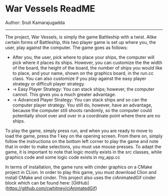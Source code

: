 # War Vessels ReadME

Author: Sruti Kamarajugadda

---


The project, War Vessels, is simply the game Battleship with a twist. Alike certain forms of Battleship, this two player game is set up where you, the user, play against the computer. The game goes as follows: 

* After you, the user, pick where to place your ships, the computer will pick where it places its ships. However, you can customize the the width of the board, the height of the board, the number of ships you would like to place, and your name, shown on the graphics board, in the run.cc class. You can also customize if you play against the easy player strategy or difficult player strategy. 
* -> Easy Player Strategy: You can stack ships; however, the computer cannot. This gives you a much greater advantage. 
* -> Advanced Player Strategy: You can stack ships and so can the computer player strategy. You still do, however, have an advantage, because the computer still shoots randomly, so the computer could potentially shoot over and over in a coordinate point where there are no ships. 

To play the game, simply press run, and when you are ready to move to load the game, press the 1 key on the opening screen. From there on, simply follow the instructions on the bottom left corner to play the game and note that in order to make selections, you must use mouse presses. To adapt the game, it is important to note that logic mostly exists in the src classes, while graphics code and some logic code exists in my_app.cc

In terms of installation, the game runs with cinder graphics on a CMake project in CLion. In order to play this game, you must download Clion and install CMake and cinder. This project also uses the ciAnimatedGif cinder block which can be found here: [GitHub] (https://github.com/cwhitney/ciAnimatedGif)

